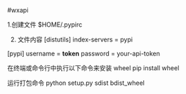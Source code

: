 #wxapi

1.创建文件 $HOME/.pypirc

2. 文件内容
[distutils]
index-servers = 
    pypi

[pypi]
username = __token__
password = your-api-token


在终端或命令行中执行以下命令来安装 wheel
pip install wheel

运行打包命令
python setup.py sdist bdist_wheel